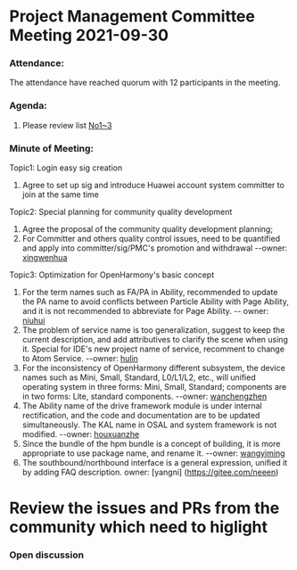  # Project Management Committee Meeting 2021-09-30
 
 ### Attendance:
 The attendance have reached quorum with 12 participants in the meeting.
 
 ### Agenda:
 
  1. Please review list [No1~3](https://etherpad.openharmony.cn/p/pmc)

 
 
 ### Minute of Meeting:
 
Topic1: Login easy sig creation
1. Agree to set up sig and introduce Huawei account system committer to join at the same time

Topic2: Special planning for community quality development
1. Agree the proposal of the community quality development planning;
2. For Committer and others quality control issues, need to be quantified and apply into committer/sig/PMC's promotion and withdrawal --owner: [xingwenhua](https://gitee.com/xhuazi)

Topic3: Optimization for OpenHarmony's basic concept
1. For the term names such as FA/PA in Ability, recommended to update the PA name to avoid conflicts between Particle Ability with Page Ability, and it is not recommended to abbreviate  for Page Ability. -- owner: [niuhui](niuhui@huawei.com)
2. The problem of service name is too generalization, suggest to keep the current description, and add attributives to clarify the scene when using it. Special for IDE's new project name of service, recomment to change to Atom Service.   --owner: [hulin](hulin.hulin@huawei.com)
3. For the inconsistency of OpenHarmony different subsystem, the device names such as Mini, Small, Standard, L0/L1/L2, etc., will unified operating system in three forms: Mini, Small, Standard; components are in two forms: Lite, standard components. --owner: [wanchengzhen](https://gitee.com/wanchengzhen)
4. The Ability name of the drive framework module is under internal rectification, and the code and documentation are to be updated simultaneously. The KAL name in OSAL and system framework is not modified. --owner: [houxuanzhe](https://gitee.com/zianed)
5. Since the bundle of the hpm bundle is a concept of building, it is more appropriate to use package name, and rename it. --owner: [wangyiming](youthdragon.wangyiming@huawei.com)
6. The southbound/northbound interface is a general expression, unified it by adding FAQ description.  owner: [yangni] (https://gitee.com/neeen)
 
 # Review the issues and PRs from the community which need to higlight
 
 
 ### Open discussion
